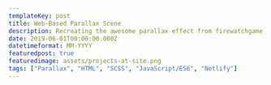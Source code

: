 ```yaml
---
templateKey: post
title: Web-Based Parallax Scene
description: Recreating the awesome parallax effect from firewatchgame.com for a friend's wedding website.
date: 2019-06-01T00:00:00.000Z
datetimeformat: MM-YYYY
featuredpost: true
featuredimage: assets/projects-at-site.png
tags: ["Parallax", "HTML", "SCSS", "JavaScript/ES6", "Netlify"]
---
```

